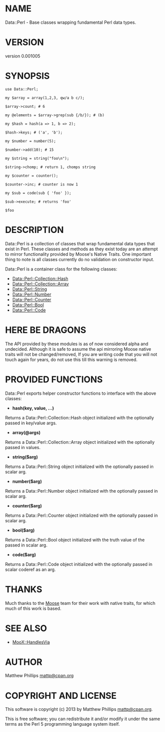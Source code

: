 # NAME

Data::Perl - Base classes wrapping fundamental Perl data types.

# VERSION

version 0.001005

# SYNOPSIS

    use Data::Perl;

    my $array = array(1,2,3, qw/a b c/);

    $array->count; # 6

    my @elements = $array->grep(sub {/b/}); # (b)

    my $hash = hash(a => 1, b => 2);

    $hash->keys; # ('a', 'b');

    my $number = number(5);

    $number->add(10); # 15

    my $string = string("foo\n");

    $string->chomp; # return 1, chomps string

    my $counter = counter();

    $counter->inc; # counter is now 1

    my $sub = code(sub { 'foo' });

    $sub->execute; # returns 'foo'

    $foo

# DESCRIPTION

Data::Perl is a collection of classes that wrap fundamental data types that
exist in Perl. These classes and methods as they exist today are an attempt to
mirror functionality provided by Moose's Native Traits. One important thing to
note is all classes currently do no validation on constructor input.

Data::Perl is a container class for the following classes:

- [Data::Perl::Collection::Hash](http://search.cpan.org/perldoc?Data::Perl::Collection::Hash)
- [Data::Perl::Collection::Array](http://search.cpan.org/perldoc?Data::Perl::Collection::Array)
- [Data::Perl::String](http://search.cpan.org/perldoc?Data::Perl::String)
- [Data::Perl::Number](http://search.cpan.org/perldoc?Data::Perl::Number)
- [Data::Perl::Counter](http://search.cpan.org/perldoc?Data::Perl::Counter)
- [Data::Perl::Bool](http://search.cpan.org/perldoc?Data::Perl::Bool)
- [Data::Perl::Code](http://search.cpan.org/perldoc?Data::Perl::Code)

# HERE BE DRAGONS

The API provided by these modules is as of now considered alpha and undecided.
Although it is safe to assume the api mirroring Moose native traits will not be
changed/removed, If you are writing code that you will not touch again for
years, do not use this till this warning is removed.

# PROVIDED FUNCTIONS

Data::Perl exports helper constructor functions to interface with the above classes:

- __hash(key, value, ...)__

Returns a Data::Perl::Collection::Hash object initialized with the optionally passed in key/value args.

- __array(@args)__

Returns a Data::Perl::Collection::Array object initialized with the optionally passed in values.

- __string($arg)__

Returns a Data::Perl::String object initialized with the optionally passed in scalar arg.

- __number($arg)__

Returns a Data::Perl::Number object initialized with the optionally passed in scalar arg.

- __counter($arg)__

Returns a Data::Perl::Counter object initialized with the optionally passed in scalar arg.

- __bool($arg)__

Returns a Data::Perl::Bool object initialized with the truth value of the passed in scalar arg.

- __code($arg)__

Returns a Data::Perl::Code object initialized with the optionally passed in scalar coderef as an arg.

# THANKS

Much thanks to the [Moose](http://search.cpan.org/perldoc?Moose) team for their work with native traits, for which
much of this work is based.

# SEE ALSO

- [MooX::HandlesVia](http://search.cpan.org/perldoc?MooX::HandlesVia)

# AUTHOR

Matthew Phillips <mattp@cpan.org>

# COPYRIGHT AND LICENSE

This software is copyright (c) 2013 by Matthew Phillips <mattp@cpan.org>.

This is free software; you can redistribute it and/or modify it under
the same terms as the Perl 5 programming language system itself.
